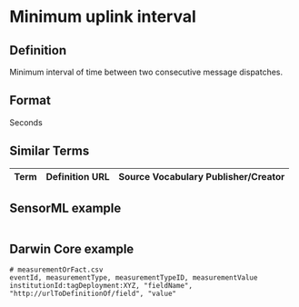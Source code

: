 # Minimum uplink interval

## Definition 
Minimum interval of time between two consecutive message dispatches. 

## Format
Seconds

## Similar Terms 
|Term|Definition URL|Source Vocabulary Publisher/Creator|
|----|----------|-----------------|


## SensorML example
```xml

```
## Darwin Core example
```csv
# measurementOrFact.csv
eventId, measurementType, measurementTypeID, measurementValue
institutionId:tagDeployment:XYZ, "fieldName", "http://urlToDefinitionOf/field", "value"
```
